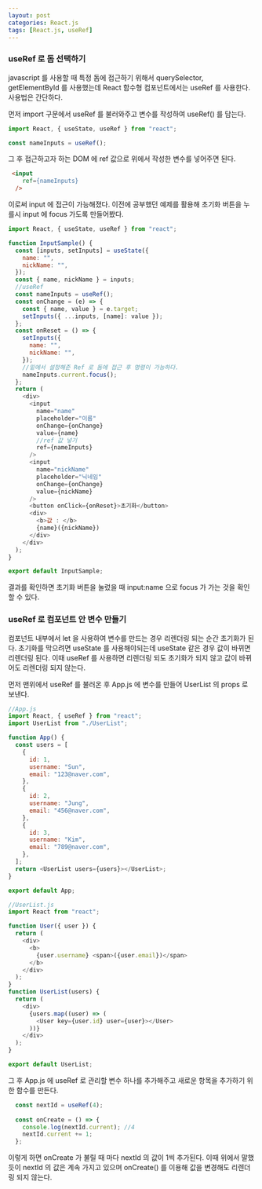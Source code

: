 ```yaml
---
layout: post
categories: React.js
tags: [React.js, useRef]
---
```


### useRef 로 돔 선택하기

javascript 를 사용할 때 특정 돔에 접근하기 위해서 querySelector, getElementById 를 사용했는데 React 함수형 컴포넌트에서는 useRef 를 사용한다. 사용법은 간단하다. 

먼저 import 구문에서 useRef 를 불러와주고 변수를 작성하여 useRef() 를 담는다.

```javascript
import React, { useState, useRef } from "react";

const nameInputs = useRef();
```

그 후 접근하고자 하는 DOM 에 ref 값으로 위에서 작성한 변수를 넣어주면 된다.

```html
 <input
    ref={nameInputs}
  />
```

이로써 input 에 접근이 가능해졌다. 
이전에 공부했던 예제를 활용해 초기화 버튼을 누를시 input 에 focus 가도록 만들어봤다.

```javascript
import React, { useState, useRef } from "react";

function InputSample() {
  const [inputs, setInputs] = useState({
    name: "",
    nickName: "",
  });
  const { name, nickName } = inputs;
  //useRef
  const nameInputs = useRef();
  const onChange = (e) => {
    const { name, value } = e.target;
    setInputs({ ...inputs, [name]: value });
  };
  const onReset = () => {
    setInputs({
      name: "",
      nickName: "",
    });
    //밑에서 설정해준 Ref 로 돔에 접근 후 명령이 가능하다.
    nameInputs.current.focus();
  };
  return (
    <div>
      <input
        name="name"
        placeholder="이름"
        onChange={onChange}
        value={name}
        //ref 값 넣기
        ref={nameInputs}
      />
      <input
        name="nickName"
        placeholder="닉네임"
        onChange={onChange}
        value={nickName}
      />
      <button onClick={onReset}>초기화</button>
      <div>
        <b>값 : </b>
        {name}({nickName})
      </div>
    </div>
  );
}

export default InputSample;
```

결과를 확인하면 초기화 버튼을 눌렀을 때 input:name 으로 focus 가 가는 것을 확인할 수 있다.


### useRef 로 컴포넌트 안 변수 만들기

컴포넌트 내부에서 let 을 사용하여 변수를 만드는 경우 리렌더링 되는 순간 초기화가 된다. 초기화를 막으려면 useState 를 사용해야되는데 useState 같은 경우 값이 바뀌면 리렌더링 된다. 
이때 useRef 를 사용하면 리렌더링 되도 초기화가 되지 않고 값이 바뀌어도 리렌더링 되지 않는다.

먼저 맨위에서 useRef 를 불러온 후 App.js 에 변수를 만들어 UserList 의 props 로 보낸다.

```javascript
//App.js
import React, { useRef } from "react";
import UserList from "./UserList";

function App() {
  const users = [
    {
      id: 1,
      username: "Sun",
      email: "123@naver.com",
    },
    {
      id: 2,
      username: "Jung",
      email: "456@naver.com",
    },
    {
      id: 3,
      username: "Kim",
      email: "789@naver.com",
    },
  ];
  return <UserList users={users}></UserList>;
}

export default App;

//UserList.js
import React from "react";

function User({ user }) {
  return (
    <div>
      <b>
        {user.username} <span>({user.email})</span>
      </b>
    </div>
  );
}
function UserList(users) {
  return (
    <div>
      {users.map((user) => (
        <User key={user.id} user={user}></User>
      ))}
    </div>
  );
}

export default UserList;

```

그 후 App.js 에 useRef 로 관리할 변수 하나를 추가해주고 새로운 항목을 추가하기 위한 함수를 만든다.

```javascript
  const nextId = useRef(4);
  
  const onCreate = () => {
    console.log(nextId.current); //4
    nextId.current += 1;
  };
```
이렇게 하면 onCreate 가 불릴 때 마다 nextId 의 값이 1씩 추가된다. 이때 위에서 말했듯이 nextId 의 값은 계속 가지고 있으며 onCreate() 를 이용해 값을 변경해도 리렌더링 되지 않는다.